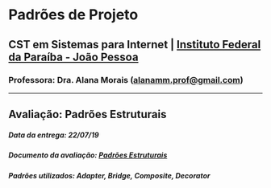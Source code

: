 # Padrões de Projeto

## CST em Sistemas para Internet | [Instituto Federal da Paraíba - João Pessoa](https://www.ifpb.edu.br/joaopessoa)

### Professora: Dra. Alana Morais (alanamm.prof@gmail.com)

***

## Avaliação: Padrões Estruturais

##### Data da entrega: 22/07/19
##### Documento da avaliação: [Padrões Estruturais](https://github.com/pedrohsxavier/design-patterns-ifpb-list/blob/master/Lista%20-%20Padr%C3%B5es%20Estruturais.pdf)
##### Padrões utilizados: Adapter, Bridge, Composite, Decorator
